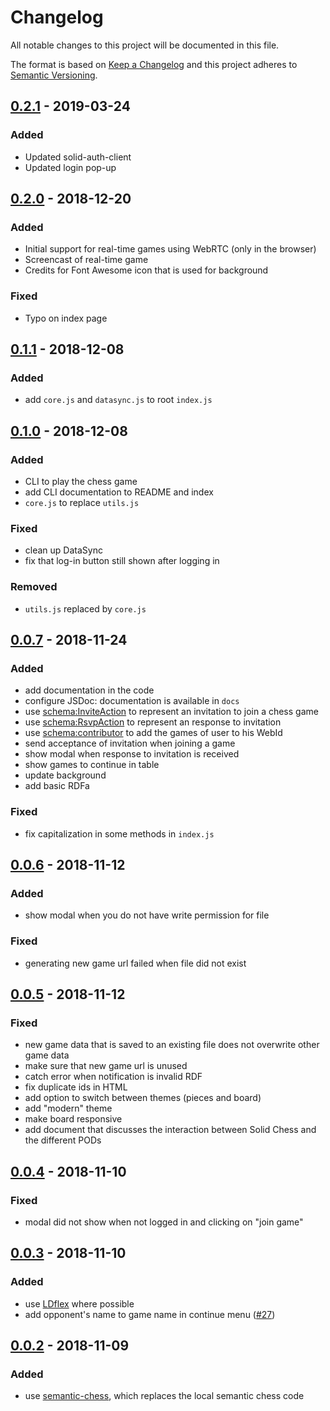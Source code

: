 # Changelog

All notable changes to this project will be documented in this file.

The format is based on [Keep a Changelog](http://keepachangelog.com/en/1.0.0/)
and this project adheres to [Semantic Versioning](http://semver.org/spec/v2.0.0.html).

## [0.2.1] - 2019-03-24

### Added 

- Updated solid-auth-client
- Updated login pop-up

## [0.2.0] - 2018-12-20

### Added 

- Initial support for real-time games using WebRTC (only in the browser)
- Screencast of real-time game
- Credits for Font Awesome icon that is used for background

### Fixed

- Typo on index page

## [0.1.1] - 2018-12-08

### Added

- add `core.js` and `datasync.js` to root `index.js`

## [0.1.0] - 2018-12-08

### Added

- CLI to play the chess game
- add CLI documentation to README and index
- `core.js` to replace `utils.js`

### Fixed

- clean up DataSync
- fix that log-in button still shown after logging in

### Removed

- `utils.js` replaced by `core.js`

## [0.0.7] - 2018-11-24

### Added

- add documentation in the code
- configure JSDoc: documentation is available in `docs`
- use [schema:InviteAction](http://schema.org/InviteAction) to represent an invitation to join a chess game
- use [schema:RsvpAction](http://schema.org/RsvpAction) to represent an response to invitation
- use [schema:contributor](http://schema.org/contributor) to add the games of user to his WebId
- send acceptance of invitation when joining a game
- show modal when response to invitation is received
- show games to continue in table
- update background
- add basic RDFa

### Fixed

- fix capitalization in some methods in `index.js`

## [0.0.6] - 2018-11-12

### Added

- show modal when you do not have write permission for file

### Fixed

- generating new game url failed when file did not exist

## [0.0.5] - 2018-11-12

### Fixed

- new game data that is saved to an existing file does not overwrite other game data
- make sure that new game url is unused
- catch error when notification is invalid RDF
- fix duplicate ids in HTML
- add option to switch between themes (pieces and board)
- add "modern" theme
- make board responsive
- add document that discusses the interaction between Solid Chess and the different PODs

## [0.0.4] - 2018-11-10

### Fixed

- modal did not show when not logged in and clicking on "join game"

## [0.0.3] - 2018-11-10

### Added

- use [LDflex](https://github.com/solid/query-ldflex) where possible
- add opponent's name to game name in continue menu ([#27](https://github.com/pheyvaer/solid-chess/issues/27))

## [0.0.2] - 2018-11-09

### Added

- use [semantic-chess](https://github.com/pheyvaer/semantic-chess-js), which replaces the local semantic chess code

[0.2.1]: https://github.com/pheyvaer/solid-chess/compare/v0.2.0...v0.2.1
[0.2.0]: https://github.com/pheyvaer/solid-chess/compare/v0.1.1...v0.2.0
[0.1.1]: https://github.com/pheyvaer/solid-chess/compare/v0.1.0...v0.1.1
[0.1.0]: https://github.com/pheyvaer/solid-chess/compare/v0.0.7...v0.1.0
[0.0.7]: https://github.com/pheyvaer/solid-chess/compare/v0.0.6...v0.0.7
[0.0.6]: https://github.com/pheyvaer/solid-chess/compare/v0.0.5...v0.0.6
[0.0.5]: https://github.com/pheyvaer/solid-chess/compare/v0.0.4...v0.0.5
[0.0.4]: https://github.com/pheyvaer/solid-chess/compare/v0.0.3...v0.0.4
[0.0.3]: https://github.com/pheyvaer/solid-chess/compare/v0.0.2...v0.0.3
[0.0.2]: https://github.com/pheyvaer/solid-chess/compare/v0.0.1...v0.0.2
